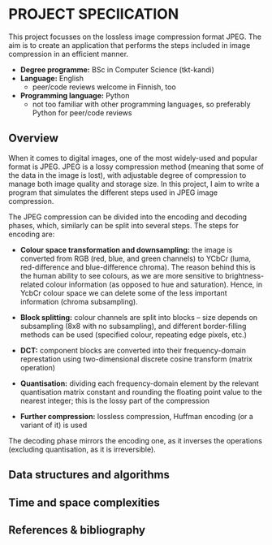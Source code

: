 # PROJECT SPECIICATION
This project focusses on the lossless image compression format JPEG. The aim is to create an application that performs the steps included in image compression in an efficient manner.

+ **Degree programme:** BSc in Computer Science (tkt-kandi)
+ **Language:** English
    + peer/code reviews welcome in Finnish, too
+ **Programming language:** Python
    + not too familiar with other programming languages, so preferably Python for peer/code reviews

## Overview

When it comes to digital images, one of the most widely-used and popular format is JPEG. JPEG is a lossy compression method (meaning that some of the data in the image is lost), with adjustable degree of compression to manage both image quality and storage size. In this project, I aim to write a program that simulates the different steps used in JPEG image compression.

The JPEG compression can be divided into the encoding and decoding phases, which, similarly can be split into several steps. The steps for encoding are:

+ **Colour space transformation and downsampling:** the image is converted from RGB (red, blue, and green channels) to YCbCr (luma, red-difference and blue-difference chroma). The reason behind this is the human ability to see colours, as we are more sensitive to brightness-related colour information (as opposed to hue and saturation). Hence, in YcbCr colour space we can delete some of the less important information (chroma subsampling).

+ **Block splitting:** colour channels are split into blocks – size depends on subsampling (8x8 with no subsampling), and different border-filling methods can be used (specified colour, repeating edge pixels, etc.)

+ **DCT:** component blocks are converted into their frequency-domain represtation using two-dimensional discrete cosine transform (matrix operation)

+ **Quantisation:** dividing each frequency-domain element by the relevant quantisation matrix constant and rounding the floating point value to the nearest integer; this is the lossy part of the compression

+ **Further compression:** lossless compression, Huffman encoding (or a variant of it) is used

The decoding phase mirrors the encoding one, as it inverses the operations (excluding quantisation, as it is irreversible).

## Data structures and algorithms



## Time and space complexities

## References & bibliography